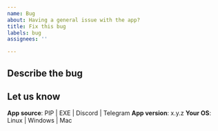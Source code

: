 ```yaml
---
name: Bug
about: Having a general issue with the app?
title: Fix this bug
labels: bug
assignees: ''

---
```


## Describe the bug

<!-- What is this issue about? -->

<!-- Please add some error logs or screenshots here. -->

## Let us know

<!-- Fill up the following information please. -->

**App source**:    PIP | EXE | Discord | Telegram <!-- Where did you find this bug? -->
**App version**:   x.y.z  <!-- or the name of the bot -->
**Your OS**:       Linux | Windows | Mac <!-- skip for bots -->
